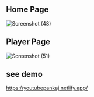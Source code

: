 
## Home Page


![Screenshot (48)](https://user-images.githubusercontent.com/101162398/192951326-166151bb-61eb-4bde-b181-2a3671843612.png)

## Player Page
![Screenshot (51)](https://user-images.githubusercontent.com/101162398/193102194-e2885882-79cf-4089-832d-99c74d572efb.png)




## see demo 
https://youtubepankaj.netlify.app/
